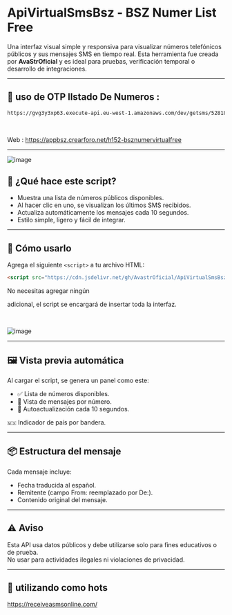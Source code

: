 # ApiVirtualSmsBsz - BSZ Numer List Free 

Una interfaz visual simple y responsiva para visualizar números telefónicos públicos y sus mensajes SMS en tiempo real. Esta herramienta fue creada por **AvaStrOficial** y es ideal para pruebas, verificación temporal o desarrollo de integraciones.

---

## 🧩 uso de OTP lIstado De Numeros :
```html
https://gvg3y3xp63.execute-api.eu-west-1.amazonaws.com/dev/getsms/528184713166?x=14710.78&ios=5337-apple-icon-434845&android=gradle.build.83794.android.v34845&delay=15048
```

<br>

Web : https://appbsz.crearforo.net/h152-bsznumervirtualfree	

---

![image](https://github.com/user-attachments/assets/e8724c80-a578-4658-b7de-93c5bbbfb6a3)

## 🧩 ¿Qué hace este script?

- Muestra una lista de números públicos disponibles.
- Al hacer clic en uno, se visualizan los últimos SMS recibidos.
- Actualiza automáticamente los mensajes cada 10 segundos.
- Estilo simple, ligero y fácil de integrar.

---

## 🚀 Cómo usarlo

Agrega el siguiente `<script>` a tu archivo HTML:

```html
<script src="https://cdn.jsdelivr.net/gh/AvastrOficial/ApiVirtualSmsBsz/ApiBszv0.js"></script>
```
No necesitas agregar ningún <div> adicional, el script se encargará de insertar toda la interfaz.

<br>

![image](https://github.com/user-attachments/assets/cb85a120-7612-4b12-9ab8-1947d9f7a2bb)

---

## 🖼️ Vista previa automática
Al cargar el script, se genera un panel como este:

- ✅ Lista de números disponibles.
- 📨 Vista de mensajes por número.
- 🔁 Autoactualización cada 10 segundos.

`🇲🇽` Indicador de país por bandera.

---

## 📦 Estructura del mensaje
Cada mensaje incluye:
- Fecha traducida al español.
- Remitente (campo From: reemplazado por De:).
- Contenido original del mensaje.

---

## ⚠️ Aviso
Esta API usa datos públicos y debe utilizarse solo para fines educativos o de prueba.
<br> 
No usar para actividades ilegales ni violaciones de privacidad.

---

## 🚀 utilizando como hots 
https://receiveasmsonline.com/
